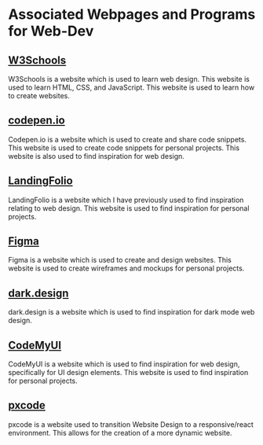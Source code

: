 # Associated Webpages and Programs for Web-Dev

## [W3Schools](https://www.w3schools.com/)
W3Schools is a website which is used to learn web design. This website is used to learn HTML, CSS, and
JavaScript. This website is used to learn how to create websites.

## [codepen.io](https://codepen.io)
Codepen.io is a website which is used to create and share code snippets. This website is used to create code
snippets for personal projects. This website is also used to find inspiration for web design.

## [LandingFolio](https://landingfolio.com)
LandingFolio is a website which I have previously used to find inspiration relating to web design. This
website is used to find inspiration for personal projects.

## [Figma](https://figma.com)
Figma is a website which is used to create and design websites. This website is used to create wireframes
and mockups for personal projects.
## [dark.design](https://dark.design)
dark.design is a website which is used to find inspiration for dark mode web design.

## [CodeMyUI](https://codemyui.com)
CodeMyUI is a website which is used to find inspiration for web design, specifically for UI design elements.
This website is used to find inspiration for personal projects.

## [pxcode](https://pxcode.io)
pxcode is a website used to transition Website Design to a responsive/react environment. This allows for
the creation of a more dynamic website.
